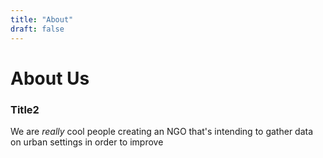 ```yaml
---
title: "About"
draft: false
---
```


# About Us

### Title2

We are *really* cool people creating an NGO that's intending to gather data on urban settings in order to improve 
